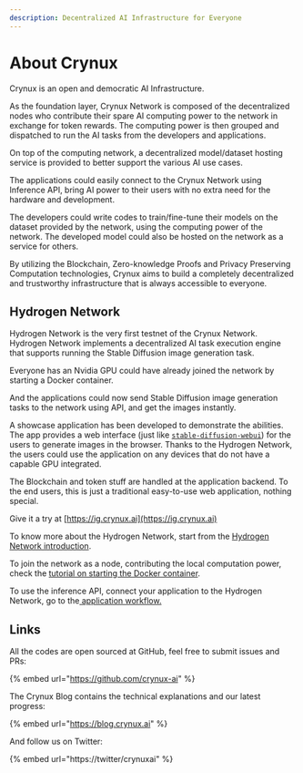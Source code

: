 ```yaml
---
description: Decentralized AI Infrastructure for Everyone
---
```


# About Crynux

Crynux is an open and democratic AI Infrastructure.

As the foundation layer, Crynux Network is composed of the decentralized nodes who contribute their spare AI computing power to the network in exchange for token rewards. The computing power is then grouped and dispatched to run the AI tasks from the developers and applications.

On top of the computing network, a decentralized model/dataset hosting service is provided to better support the various AI use cases.&#x20;

The applications could easily connect to the Crynux Network using Inference API, bring AI power to their users with no extra need for the hardware and development.

The developers could write codes to train/fine-tune their models on the dataset provided by the network, using the computing power of the network. The developed model could also be hosted on the network as a service for others.

By utilizing the Blockchain, Zero-knowledge Proofs and Privacy Preserving Computation technologies, Crynux aims to build a completely decentralized and trustworthy infrastructure that is always accessible to everyone.&#x20;

## Hydrogen Network

Hydrogen Network is the very first testnet of the Crynux Network. Hydrogen Network implements a decentralized AI task execution engine that supports running the Stable Diffusion image generation task.

Everyone has an Nvidia GPU could have already joined the network by starting a Docker container.&#x20;

And the applications could now send Stable Diffusion image generation tasks to the network using API, and get the images instantly.

A showcase application has been developed to demonstrate the abilities. The app provides a web interface (just like [`stable-diffusion-webui`](https://github.com/AUTOMATIC1111/stable-diffusion-webui)) for the users to generate images in the browser. Thanks to the Hydrogen Network, the users could use the application on any devices that do not have a capable GPU integrated.

The Blockchain and token stuff are handled at the application backend. To the end users, this is just a traditional easy-to-use web application, nothing special.

Give it a try at [https://ig.crynux.ai](https://ig.crynux.ai)

To know more about the Hydrogen Network, start from the [Hydrogen Network introduction](hydrogen-network.md).

To join the network as a node, contributing the local computation power, check the [tutorial on starting the Docker container](node-hosting/join-the-network.md).

To use the inference API, connect your application to the Hydrogen Network, go to the[ application workflow.](application-development/application-workflow.md)

## Links

All the codes are open sourced at GitHub, feel free to submit issues and PRs:

{% embed url="https://github.com/crynux-ai" %}

The Crynux Blog contains the technical explanations and our latest progress:

{% embed url="https://blog.crynux.ai" %}

And follow us on Twitter:

{% embed url="https://twitter/crynuxai" %}
